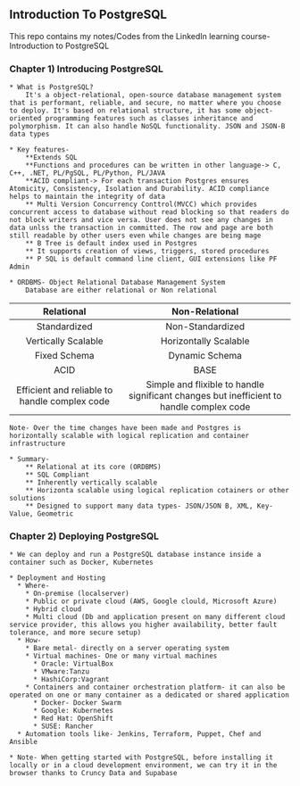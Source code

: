 ## Introduction To PostgreSQL

This repo contains my notes/Codes from the LinkedIn learning course- Introduction to PostgreSQL

### Chapter 1) Introducing PostgreSQL
    * What is PostgreSQL?
        It's a object-relational, open-source database management system that is performant, reliable, and secure, no matter where you choose to deploy. It's based on relational structure, it has some object-oriented programming features such as classes inheritance and polymorphism. It can also handle NoSQL functionality. JSON and JSON-B data types
    
    * Key features-
        **Extends SQL
        **Functions and procedures can be written in other language-> C, C++, .NET, PL/PgSQL, PL/Python, PL/JAVA
        **ACID compliant-> For each transaction Postgres ensures Atomicity, Consistency, Isolation and Durability. ACID compliance helps to maintain the integrity of data
        ** Multi Version Concurrency Conttrol(MVCC) which provides concurrent access to database without read blocking so that readers do not block writers and vice versa. User does not see any changes in data unlss the transaction in committed. The row and page are both still readable by other users even while changes are being mage
        ** B Tree is default index used in Postgres
        ** It supports creation of views, triggers, stored procedures
        ** P SQL is default command line client, GUI extensions like PF Admin

    * ORDBMS- Object Relational Database Management System
        Database are either relational or Non relational
| Relational | Non-Relational |
| :---------:| :---------: |
| Standardized | Non-Standardized | 
| Vertically Scalable | Horizontally Scalable| 
| Fixed Schema | Dynamic Schema | 
| ACID | BASE |
| Efficient and reliable to handle complex code | Simple and flixible to handle significant changes but inefficient to handle complex code |
    
    Note- Over the time changes have been made and Postgres is horizontally scalable with logical replication and container infrastructure

    * Summary-
        ** Relational at its core (ORDBMS)
        ** SQL Compliant
        ** Inherently vertically scalable
        ** Horizonta scalable using logical replication cotainers or other solutions
        ** Designed to support many data types- JSON/JSON B, XML, Key-Value, Geometric

### Chapter 2) Deploying PostgreSQL
    * We can deploy and run a PostgreSQL database instance inside a container such as Docker, Kubernetes

    * Deployment and Hosting
      * Where-
        * On-premise (localserver)
        * Public or private cloud (AWS, Google clould, Microsoft Azure)
        * Hybrid cloud 
        * Multi cloud (Db and application present on many different cloud service provider, this allows you higher availability, better fault tolerance, and more secure setup)
      * How-
        * Bare metal- directly on a server operating system
        * Virtual machines- One or many virtual machines
          * Oracle: VirtualBox
          * VMware:Tanzu
          * HashiCorp:Vagrant
        * Containers and container orchestration platform- it can also be operated on one or many container as a dedicated or shared application
          * Docker- Docker Swarm
          * Google: Kubernetes
          * Red Hat: OpenShift
          * SUSE: Rancher
      * Automation tools like- Jenkins, Terraform, Puppet, Chef and Ansible

    * Note- When getting started with PostgreSQL, before installing it locally or in a cloud development environment, we can try it in the browser thanks to Cruncy Data and Supabase 
